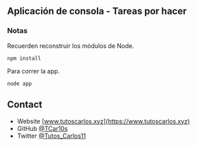 ## Aplicación de consola - Tareas por hacer

### Notas

Recuerden reconstruir los módulos de Node.

```
npm install
```

Para correr la app.

```
node app
```

## Contact

- Website [www.tutoscarlos.xyz](https://www.tutoscarlos.xyz)
- GitHub [@TCar10s](https://https://github.com/TCar10s)
- Twitter [@Tutos_Carlos11](https://twitter.com/Tutos_Carlos11)